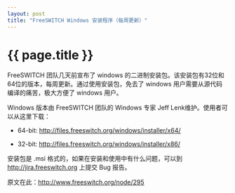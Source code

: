 ```yaml
---
layout: post
title: "FreeSWITCH Windows 安装程序（每周更新）"
---
```


# {{ page.title }}

FreeSWITCH 团队几天前宣布了 windows 的二进制安装包。该安装包有32位和64位的版本，每周更新。通过使用安装包，免去了 windows 用户需要从源代码编译的痛苦，极大方便了 windows 用户。

Windows 版本由 FreeSWITCH 团队的  Windows 专家 Jeff Lenk维护。使用者可以从这里下载：
 
* 64-bit: <http://files.freeswitch.org/windows/installer/x64/>

* 32-bit: <http://files.freeswitch.org/windows/installer/x86/>
 
安装包是 .msi 格式的，如果在安装和使用中有什么问题，可以到 <http://jira.freeswitch.org> 上提交 Bug 报告。

 原文在此：<http://www.freeswitch.org/node/295>
